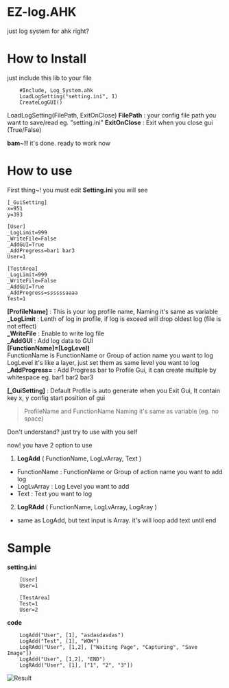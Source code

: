 # EZ-log.AHK
just log system for ahk right?

# How to Install
just include this lib to your file
```
    #Include, Log_System.ahk
    LoadLogSetting("setting.ini", 1)
    CreateLogGUI()
```   
LoadLogSetting(FilePath, ExitOnClose)
**FilePath** : your config file path you want to save/read eg. "setting.ini"
**ExitOnClose** : Exit when you close gui (True/False)

**bam~!!** it's done. ready to work now

# How to use
First thing~! you must edit **Setting.ini** you will see 
```
[_GuiSetting]
x=951
y=393

[User]
_LogLimit=999
_WriteFile=False
_AddGUI=True
_AddProgress=bar1 bar3
User=1

[TestArea]
_LogLimit=999
_WriteFile=False
_AddGUI=True
_AddProgress=ssssssaaaa
Test=1
```
**[ProfileName]** : This is your log profile name, Naming it's same as variable \
**_LogLimit** : Lenth of log in profile, if log is exceed will drop oldest log (file is not effect) \
**_WriteFile** : Enable to write log file \
**_AddGUI** : Add log data to GUI \
**[FunctionName]=[LogLevel]** \
FunctionName is FunctionName or Group of action name you want to log \
LogLevel it's like a layer, just set them as same level you want to log 
**_AddProgress=** : Add Progress bar to Profile Gui, it can create multiple by whitespace eg. bar1 bar2 bar3

**[_GuiSetting]** : Default Profile is auto generate when you Exit Gui, It contain key x, y config start position of gui

> ProfileName and FunctionName Naming it's same as variable (eg. no space)

Don't understand? just try to use with you self

now! you have 2 option to use
1. **LogAdd** ( FunctionName, LogLvArray, Text )
- FunctionName : FunctionName or Group of action name you want to add log
- LogLvArray : Log Level you want to add
- Text : Text you want to log
2. **LogRAdd** ( FunctionName, LogLvArray, LogAray )
- same as LogAdd, but text input is Array. it's will loop add text until end

# Sample
**setting.ini**
```
    [User]
    User=1
    
    [TestArea]
    Test=1
    User=2
```

**code**
```
    LogAdd("User", [1], "asdasdasdas")
    LogAdd("Test", [1], "WOW")
    LogRAdd("User", [1,2], ["Waiting Page", "Capturing", "Save Image"])
    LogAdd("User", [1,2], "END")
    LogRAdd("User", [1], ["1", "2", "3"])
```
![Result](https://cdn.discordapp.com/attachments/867434734102511616/947617115060445225/AutoHotkey_8LMeLw59X5.png)

